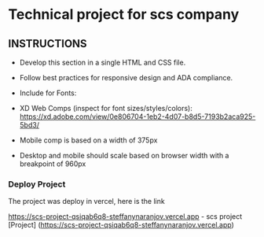 # Technical project for scs company

## INSTRUCTIONS

* Develop this section in a single HTML and CSS file.

* Follow best practices for responsive design and ADA compliance.

* Include for Fonts:
  <link rel="stylesheet" id="typekit-fonts-css" href="//use.typekit.net/fgk8dyu.css?ver=5.6" type="text/css" media="all" class="">

* XD Web Comps (inspect for font sizes/styles/colors):
  https://xd.adobe.com/view/0e806704-1eb2-4d07-b8d5-7193b2aca925-5bd3/

* Mobile comp is based on a width of 375px

* Desktop and mobile should scale based on browser width with a breakpoint of 960px

### Deploy Project
The project was deploy in vercel, here is the link

https://scs-project-qsiqab6q8-steffanynaranjov.vercel.app - scs project [Project] (https://scs-project-qsiqab6q8-steffanynaranjov.vercel.app)